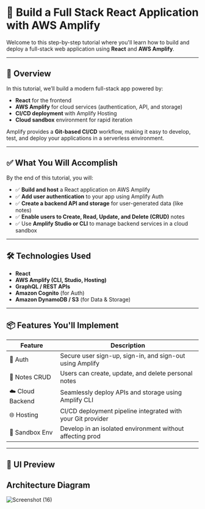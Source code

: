 # 🚀 Build a Full Stack React Application with AWS Amplify

Welcome to this step-by-step tutorial where you'll learn how to build and deploy a full-stack web application using **React** and **AWS Amplify**.

---

## 🧠 Overview

In this tutorial, we’ll build a modern full-stack app powered by:

- **React** for the frontend
- **AWS Amplify** for cloud services (authentication, API, and storage)
- **CI/CD deployment** with Amplify Hosting
- **Cloud sandbox** environment for rapid iteration

Amplify provides a **Git-based CI/CD** workflow, making it easy to develop, test, and deploy your applications in a serverless environment.

---

## ✅ What You Will Accomplish

By the end of this tutorial, you will:

- ✅ **Build and host** a React application on AWS Amplify
- ✅ **Add user authentication** to your app using Amplify Auth
- ✅ **Create a backend API and storage** for user-generated data (like notes)
- ✅ **Enable users to Create, Read, Update, and Delete (CRUD)** notes
- ✅ Use **Amplify Studio or CLI** to manage backend services in a cloud sandbox

---

## 🛠️ Technologies Used

- **React**
- **AWS Amplify (CLI, Studio, Hosting)**
- **GraphQL / REST APIs**
- **Amazon Cognito** (for Auth)
- **Amazon DynamoDB / S3** (for Data & Storage)

---

## 📦 Features You'll Implement

| Feature         | Description                                                  |
|----------------|--------------------------------------------------------------|
| 🔐 Auth         | Secure user sign-up, sign-in, and sign-out using Amplify     |
| 📝 Notes CRUD   | Users can create, update, and delete personal notes          |
| ☁️ Cloud Backend| Seamlessly deploy APIs and storage using Amplify CLI         |
| 🌐 Hosting      | CI/CD deployment pipeline integrated with your Git provider  |
| 🧪 Sandbox Env  | Develop in an isolated environment without affecting prod    |

---

## 📸 UI Preview


## Architecture Diagram
![Screenshot (16)](https://github.com/user-attachments/assets/7c6e0bea-2888-414b-8ef9-108ff83659d2)

